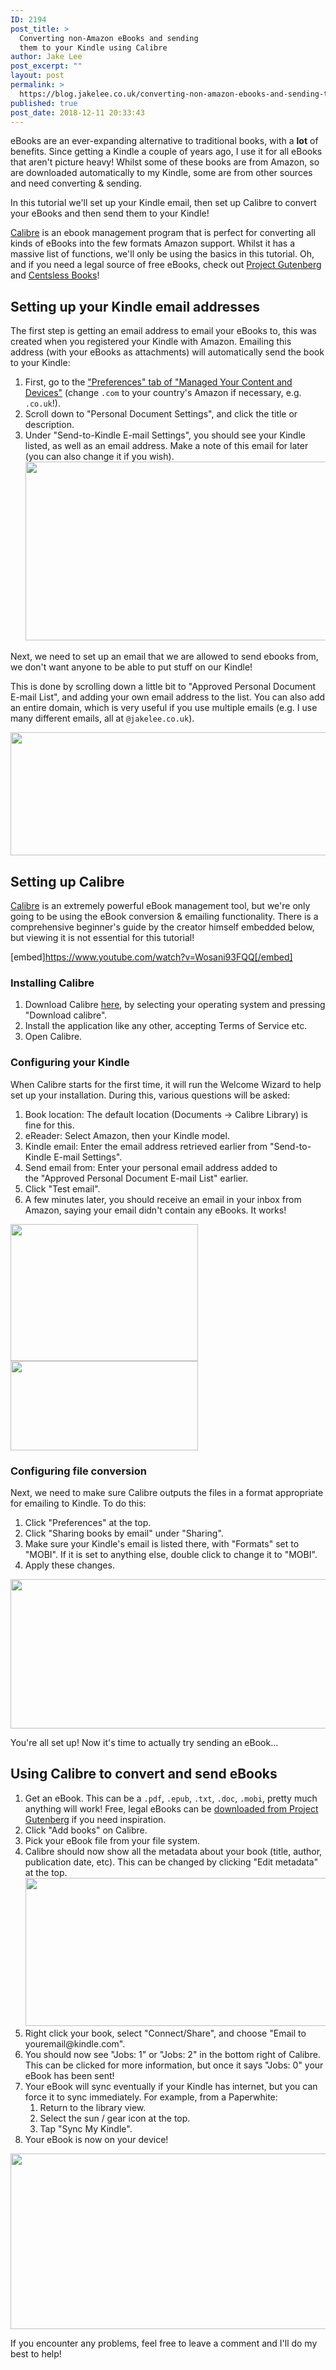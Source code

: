 ```yaml
---
ID: 2194
post_title: >
  Converting non-Amazon eBooks and sending
  them to your Kindle using Calibre
author: Jake Lee
post_excerpt: ""
layout: post
permalink: >
  https://blog.jakelee.co.uk/converting-non-amazon-ebooks-and-sending-them-to-your-kindle-using-calibre/
published: true
post_date: 2018-12-11 20:33:43
---
```

eBooks are an ever-expanding alternative to traditional books, with a <strong>lot</strong> of benefits. Since getting a Kindle a couple of years ago, I use it for all eBooks that aren't picture heavy! Whilst some of these books are from Amazon, so are downloaded automatically to my Kindle, some are from other sources and need converting &amp; sending.

In this tutorial we'll set up your Kindle email, then set up Calibre to convert your eBooks and then send them to your Kindle!

<a href="https://calibre-ebook.com/" target="_blank" rel="noopener">Calibre</a> is an ebook management program that is perfect for converting all kinds of eBooks into the few formats Amazon support. Whilst it has a massive list of functions, we'll only be using the basics in this tutorial. Oh, and if you need a legal source of free eBooks, check out <a href="https://www.gutenberg.org/wiki/Main_Page" target="_blank" rel="noopener">Project Gutenberg</a> and <a href="https://centslessbooks.com/" target="_blank" rel="noopener">Centsless Books</a>!

<!--more-->
<h2>Setting up your Kindle email addresses</h2>
The first step is getting an email address to email your eBooks to, this was created when you registered your Kindle with Amazon. Emailing this address (with your eBooks as attachments) will automatically send the book to your Kindle:
<ol>
 	<li>First, go to the <a href="https://www.amazon.com/hz/mycd/myx#/home/settings/payment" target="_blank" rel="noopener">"Preferences" tab of "Managed Your Content and Devices"</a> (change <code>.com</code> to your country's Amazon if necessary, e.g. <code>.co.uk</code>!).</li>
 	<li>Scroll down to "Personal Document Settings", and click the title or description.</li>
 	<li>Under "Send-to-Kindle E-mail Settings", you should see your Kindle listed, as well as an email address. Make a note of this email for later (you can also change it if you wish).<a href="https://blog.jakelee.co.uk/wp-content/uploads/2018/12/kindle2.png"><img class="aligncenter wp-image-2196 size-full" src="https://blog.jakelee.co.uk/wp-content/uploads/2018/12/kindle2.png" alt="" width="958" height="286" /></a></li>
</ol>
Next, we need to set up an email that we are allowed to send ebooks from, we don't want anyone to be able to put stuff on our Kindle!

This is done by scrolling down a little bit to "Approved Personal Document E-mail List", and adding your own email address to the list. You can also add an entire domain, which is very useful if you use multiple emails (e.g. I use many different emails, all at <code>@jakelee.co.uk</code>).

<a href="https://blog.jakelee.co.uk/wp-content/uploads/2018/12/kindle3.png"><img class="aligncenter wp-image-2197 size-full" src="https://blog.jakelee.co.uk/wp-content/uploads/2018/12/kindle3.png" alt="" width="959" height="197" /></a>
<h2>Setting up Calibre</h2>
<a href="https://calibre-ebook.com/" target="_blank" rel="noopener">Calibre</a> is an extremely powerful eBook management tool, but we're only going to be using the eBook conversion &amp; emailing functionality. There is a comprehensive beginner's guide by the creator himself embedded below, but viewing it is not essential for this tutorial!

[embed]https://www.youtube.com/watch?v=Wosani93FQQ[/embed]
<h3>Installing Calibre</h3>
<ol>
 	<li>Download Calibre <a href="https://calibre-ebook.com/download" target="_blank" rel="noopener">here</a>, by selecting your operating system and pressing "Download calibre".</li>
 	<li>Install the application like any other, accepting Terms of Service etc.</li>
 	<li>Open Calibre.</li>
</ol>
<h3>Configuring your Kindle</h3>
When Calibre starts for the first time, it will run the Welcome Wizard to help set up your installation. During this, various questions will be asked:
<ol>
 	<li>Book location: The default location (Documents -&gt; Calibre Library) is fine for this.</li>
 	<li>eReader: Select Amazon, then your Kindle model.</li>
 	<li>Kindle email: Enter the email address retrieved earlier from "Send-to-Kindle E-mail Settings".</li>
 	<li>Send email from: Enter your personal email address added to the "Approved Personal Document E-mail List" earlier.</li>
 	<li>Click "Test email".</li>
 	<li>A few minutes later, you should receive an email in your inbox from Amazon, saying your email didn't contain any eBooks. It works!</li>
</ol>
<a href="https://blog.jakelee.co.uk/wp-content/uploads/2018/12/kindle4.png"><img class="alignleft size-medium wp-image-2198" src="https://blog.jakelee.co.uk/wp-content/uploads/2018/12/kindle4-300x219.png" alt="" width="300" height="219" /></a><a href="https://blog.jakelee.co.uk/wp-content/uploads/2018/12/kindleemail.png"><img class="alignleft size-medium wp-image-2199" src="https://blog.jakelee.co.uk/wp-content/uploads/2018/12/kindleemail-300x143.png" alt="" width="300" height="143" /></a>
<h3>Configuring file conversion</h3>
Next, we need to make sure Calibre outputs the files in a format appropriate for emailing to Kindle. To do this:
<ol>
 	<li>Click "Preferences" at the top.</li>
 	<li>Click "Sharing books by email" under "Sharing".</li>
 	<li>Make sure your Kindle's email is listed there, with "Formats" set to "MOBI". If it is set to anything else, double click to change it to "MOBI".</li>
 	<li>Apply these changes.</li>
</ol>
<a href="https://blog.jakelee.co.uk/wp-content/uploads/2018/12/calibre.png"><img class="aligncenter size-full wp-image-2201" src="https://blog.jakelee.co.uk/wp-content/uploads/2018/12/calibre.png" alt="" width="726" height="239" /></a>

You're all set up! Now it's time to actually try sending an eBook...
<h2>Using Calibre to convert and send eBooks</h2>
<ol>
 	<li>Get an eBook. This can be a <code>.pdf</code>, <code>.epub</code>, <code>.txt</code>, <code>.doc</code>, <code>.mobi</code>, pretty much anything will work! Free, legal eBooks can be <a href="https://www.gutenberg.org/browse/scores/top" target="_blank" rel="noopener">downloaded from Project Gutenberg</a> if you need inspiration.</li>
 	<li>Click "Add books" on Calibre.</li>
 	<li>Pick your eBook file from your file system.</li>
 	<li>Calibre should now show all the metadata about your book (title, author, publication date, etc). This can be changed by clicking "Edit metadata" at the top.<a href="https://blog.jakelee.co.uk/wp-content/uploads/2018/12/ebooklibrary.png"><img class="aligncenter size-full wp-image-2210" src="https://blog.jakelee.co.uk/wp-content/uploads/2018/12/ebooklibrary.png" alt="" width="663" height="237" /></a></li>
 	<li>Right click your book, select "Connect/Share", and choose "Email to youremail@kindle.com".</li>
 	<li>You should now see "Jobs: 1" or "Jobs: 2" in the bottom right of Calibre. This can be clicked for more information, but once it says "Jobs: 0" your eBook has been sent!</li>
 	<li>Your eBook will sync eventually if your Kindle has internet, but you can force it to sync immediately. For example, from a Paperwhite:
<ol>
 	<li>Return to the library view.</li>
 	<li>Select the sun / gear icon at the top.</li>
 	<li>Tap "Sync My Kindle".</li>
</ol>
</li>
 	<li>Your eBook is now on your device!</li>
</ol>
<a href="https://blog.jakelee.co.uk/wp-content/uploads/2018/12/overview.png"><img class="aligncenter size-full wp-image-2202" src="https://blog.jakelee.co.uk/wp-content/uploads/2018/12/overview.png" alt="" width="778" height="281" /></a>

If you encounter any problems, feel free to leave a comment and I'll do my best to help!